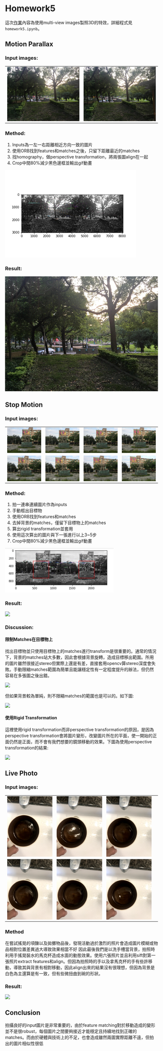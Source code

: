 # Homework5

這次[作業](https://colab.research.google.com/drive/1eCAsc8LUDAHe0ygrlkDQYvlpuiXYCja7#scrollTo=ShRCKVL342pW)內容為使用multi-view images製照3D的特效，詳細程式見`homework5.ipynb`。

## Motion Parallax

### Input images:

|||
| ------------- | ------------- |
| ![](./images/img1.jpg)  | ![](./images/img2.jpg)  |

### Method:

1. Inputs為一左一右距離相近方向一致的圖片
2. 使用ORB找到features和matches之後，只留下距離最近的matches
3. 找homography，做perspective transformation，將兩張圖align在一起
4. Crop中間80%減少黑色邊框並輸出gif動畫

![](./align1.jpg)

### Result: 

![](./output1.gif)

## Stop Motion

### Input images:

|||||
|-|-|-|-|
|![](./images/img3_1.jpg)|![](./images/img3_2.jpg)|![](./images/img3_3.jpg)|![](./images/img3_4.jpg)|
|![](./images/img3_5.jpg)|![](./images/img3_6.jpg)|![](./images/img3_7.jpg)|![](./images/img3_8.jpg)|

### Method:

1. 拍一連串連續圖片作為inputs
2. 手動框出目標物
3. 使用ORB找到features和matches
4. 去掉背景的matches，僅留下目標物上的matches
5. 算出rigid transformation並套用
6. 使用這次算出的圖片與下一張進行以上3~5步
7. Crop中間80%減少黑色邊框並輸出gif動畫

![](./align2.jpg)

### Result: 

![](./output2.gif)

### Discussion: 

#### 限制Matches在目標物上

找出目標物並只使用目標物上的matches進行transform是很重要的。通常的情況下，背景的matches站大多數，因此會根據背景旋轉，造成目標移出範圍。所用的圖片雖然很接近stereo但實際上還是有差，直接套用opencv算stereo深度會失敗。手動限縮matches範圍為簡單且能讓穩定性有一定程度提升的辦法，但仍然容易在多張圖之後出錯。

![](./output2_building.gif)

但如果背景較為單純，則不限縮matches的範圍也是可以的。如下圖:

![](./output2_cup.gif)

#### 使用Rigid Transformation

這裡使用rigid transformation而非perspective transformation的原因，是因為perspective transformation會將圖片變形，改變圖片所在的平面，使一開始的正面仍然是正面，而不會有我們想要的鏡頭移動的效果。下圖為使用perspective transformation的結果:

![](./output2_perspective.gif)

## Live Photo

### Input images:

|||||
|-|-|-|-|
|![](./images/0.JPG)|![](./images/1.JPG)|![](./images/2.JPG)|
|![](./images/3.JPG)|![](./images/4.JPG)|![](./images/5.JPG)|

### Method

在嘗試搖晃的項鍊以及拋擲物品後，發現活動過於激烈的照片會造成圖片模糊或物品相對位置差異過大導致效果相當不好
因此最後我們是以洗手槽當背景，拍照時利用手搖晃裝水的馬克杯造成水面的動態效果。使用六張照片並且利用sift對第一張照片extract features和align。但因為拍照時的手以及拿馬克杯的手有些許移動，導致其與背景有相對移動，因此align出來的結果沒有很理想，但因為背景是白色為主還算是有一致，但有些微扭曲到碗的形狀。

### Result:

![](./live.gif)

## Conclusion

拍攝良好的input圖片是非常重要的，由於feature matching對於移動造成的變形並不是很robust，每個圖片之間要夠接近才能穩定且持續地找到正確的matches。而由於硬體與技術上的不足，也會造成雖然兩圖實際距離不遠，但拍出的圖片相似性很低
